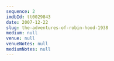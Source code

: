 ```yaml
---
sequence: 2
imdbId: tt0029843
date: 2007-12-22
slug: the-adventures-of-robin-hood-1938
medium: null
venue: null
venueNotes: null
mediumNotes: null
---
```


